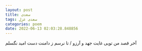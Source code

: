 ```yaml
---
layout: post
title: سعدی
tags: سعدی غزل
categories: poem
date: 2022-06-13 02:03:28.848856
---
```


آخر قصد من تویی غایت جهد و آرزو / تا نرسم ز دامنت دست امید نگسلم